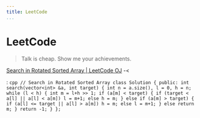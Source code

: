 ```yaml
---
title: LeetCode
...
```


LeetCode
========

>   Talk is cheap. Show me your achievements.

[Search in Rotated Sorted Array | LeetCode OJ](https://leetcode.com/problems/search-in-rotated-sorted-array/) -<

:   ```cpp
     // Search in Rotated Sorted Array
    class Solution {
    public:
        int search(vector<int> &a, int target) {
            int n = a.size(), l = 0, h = n;
            while (l < h) {
                int m = l+h >> 1;
                if (a[m] < target) {
                    if (target < a[l] || a[l] < a[m])
                        l = m+1;
                    else
                        h = m;
                } else if (a[m] > target) {
                    if (a[l] <= target || a[l] > a[m])
                        h = m;
                    else
                        l = m+1;
                } else
                    return m;
            }
            return -1;
        }
    };
    ```
